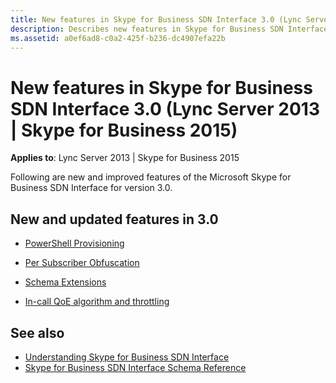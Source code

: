 ```yaml
---
title: New features in Skype for Business SDN Interface 3.0 (Lync Server 2013 | Skype for Business 2015)
description: Describes new features in Skype for Business SDN Interface 3.0 for Lync Server 2013 and Skype for Business 2015 and provides additional references.
ms.assetid: a0ef6ad8-c0a2-425f-b236-dc4907efa22b
---
```



# New features in Skype for Business SDN Interface 3.0 (Lync Server 2013 | Skype for Business 2015)


  
    
    

 **Applies to**: Lync Server 2013 | Skype for Business 2015
 
Following are new and improved features of the Microsoft Skype for Business SDN Interface for version 3.0.
  
    
    


## New and updated features in 3.0


-  [PowerShell Provisioning](powershell-provisioning.md)
    
  
-  [Per Subscriber Obfuscation](subscriber-obfuscation.md)
    
  
-  [Schema Extensions](schema-extensions.md)
    
  
-  [In-call QoE algorithm and throttling](in-call-qoe-algorithm-and-throttling.md)
    
  

## See also

-  [Understanding Skype for Business SDN Interface](understanding-sdn-interface.md)
-  [Skype for Business SDN Interface Schema Reference](skype-for-business-sdn-interface-schema-reference.md)
    
  


